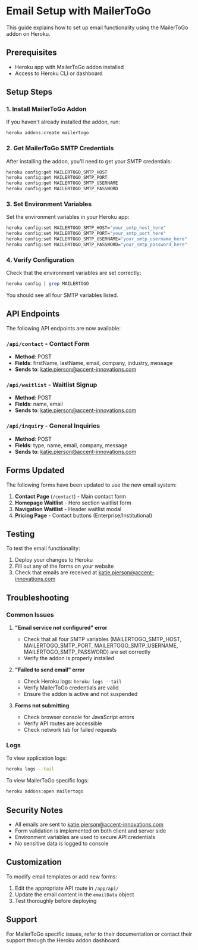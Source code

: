 # Email Setup with MailerToGo

This guide explains how to set up email functionality using the MailerToGo addon on Heroku.

## Prerequisites

- Heroku app with MailerToGo addon installed
- Access to Heroku CLI or dashboard

## Setup Steps

### 1. Install MailerToGo Addon

If you haven't already installed the addon, run:
```bash
heroku addons:create mailertogo
```

### 2. Get MailerToGo SMTP Credentials

After installing the addon, you'll need to get your SMTP credentials:

```bash
heroku config:get MAILERTOGO_SMTP_HOST
heroku config:get MAILERTOGO_SMTP_PORT
heroku config:get MAILERTOGO_SMTP_USERNAME
heroku config:get MAILERTOGO_SMTP_PASSWORD
```

### 3. Set Environment Variables

Set the environment variables in your Heroku app:

```bash
heroku config:set MAILERTOGO_SMTP_HOST="your_smtp_host_here"
heroku config:set MAILERTOGO_SMTP_PORT="your_smtp_port_here"
heroku config:set MAILERTOGO_SMTP_USERNAME="your_smtp_username_here"
heroku config:set MAILERTOGO_SMTP_PASSWORD="your_smtp_password_here"
```

### 4. Verify Configuration

Check that the environment variables are set correctly:

```bash
heroku config | grep MAILERTOGO
```

You should see all four SMTP variables listed.

## API Endpoints

The following API endpoints are now available:

### `/api/contact` - Contact Form
- **Method**: POST
- **Fields**: firstName, lastName, email, company, industry, message
- **Sends to**: katie.pierson@accent-innovations.com

### `/api/waitlist` - Waitlist Signup
- **Method**: POST
- **Fields**: name, email
- **Sends to**: katie.pierson@accent-innovations.com

### `/api/inquiry` - General Inquiries
- **Method**: POST
- **Fields**: type, name, email, company, message
- **Sends to**: katie.pierson@accent-innovations.com

## Forms Updated

The following forms have been updated to use the new email system:

1. **Contact Page** (`/contact`) - Main contact form
2. **Homepage Waitlist** - Hero section waitlist form
3. **Navigation Waitlist** - Header waitlist modal
4. **Pricing Page** - Contact buttons (Enterprise/Institutional)

## Testing

To test the email functionality:

1. Deploy your changes to Heroku
2. Fill out any of the forms on your website
3. Check that emails are received at katie.pierson@accent-innovations.com

## Troubleshooting

### Common Issues

1. **"Email service not configured" error**
   - Check that all four SMTP variables (MAILERTOGO_SMTP_HOST, MAILERTOGO_SMTP_PORT, MAILERTOGO_SMTP_USERNAME, MAILERTOGO_SMTP_PASSWORD) are set correctly
   - Verify the addon is properly installed

2. **"Failed to send email" error**
   - Check Heroku logs: `heroku logs --tail`
   - Verify MailerToGo credentials are valid
   - Ensure the addon is active and not suspended

3. **Forms not submitting**
   - Check browser console for JavaScript errors
   - Verify API routes are accessible
   - Check network tab for failed requests

### Logs

To view application logs:
```bash
heroku logs --tail
```

To view MailerToGo specific logs:
```bash
heroku addons:open mailertogo
```

## Security Notes

- All emails are sent to katie.pierson@accent-innovations.com
- Form validation is implemented on both client and server side
- Environment variables are used to secure API credentials
- No sensitive data is logged to console

## Customization

To modify email templates or add new forms:

1. Edit the appropriate API route in `/app/api/`
2. Update the email content in the `emailData` object
3. Test thoroughly before deploying

## Support

For MailerToGo specific issues, refer to their documentation or contact their support through the Heroku addon dashboard.
